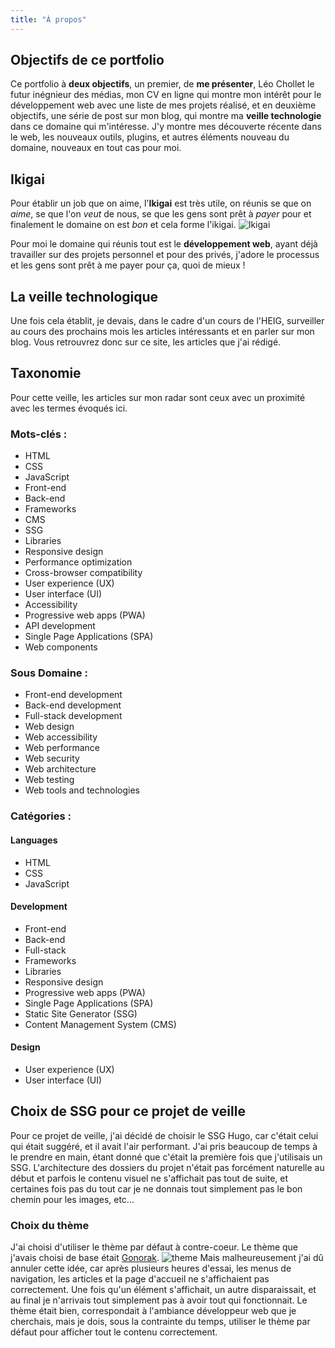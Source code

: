 ```yaml
---
title: "À propos"
---
```


## Objectifs de ce portfolio
Ce portfolio à **deux objectifs**, un premier, de **me présenter**, Léo Chollet le futur inégnieur des médias, mon CV en ligne qui montre mon intérêt pour le développement web avec une liste de mes projets réalisé, et en deuxième objectifs, une série de post sur mon blog, qui montre ma **veille technologie** dans ce domaine qui m'intéresse. J'y montre mes découverte récente dans le web, les nouveaux outils, plugins, et autres éléments nouveau du domaine, nouveaux en tout cas pour moi.

## Ikigai
Pour établir un job que on aime, l'**Ikigai** est très utile, on réunis se que on *aime*, se que l'on *veut* de nous, se que les gens sont prêt à *payer* pour et finalement le domaine on est *bon* et cela forme l'ikigai.
![Ikigai](lchollet/images/Ikigai.png)

Pour moi le domaine qui réunis tout est le **développement web**, ayant déjà travailler sur des projets personnel et pour des privés, j'adore le processus et les gens sont prêt à me payer pour ça, quoi de mieux !

## La veille technologique

Une fois cela établit, je devais, dans le cadre d'un cours de l'HEIG, surveiller au cours des prochains mois les articles intéressants et en parler sur mon blog. Vous retrouvrez donc sur ce site, les articles que j'ai rédigé.

## Taxonomie
Pour cette veille, les articles sur mon radar sont ceux avec un proximité avec les termes évoqués ici.

### Mots-clés :
- HTML
- CSS
- JavaScript
- Front-end
- Back-end
- Frameworks
- CMS
- SSG
- Libraries
- Responsive design
- Performance optimization
- Cross-browser compatibility
- User experience (UX)
- User interface (UI)
- Accessibility
- Progressive web apps (PWA)
- API development
- Single Page Applications (SPA)
- Web components
### Sous Domaine : 
- Front-end development
- Back-end development
- Full-stack development
- Web design
- Web accessibility
- Web performance
- Web security
- Web architecture
- Web testing
- Web tools and technologies

### Catégories :

#### Languages
- HTML
- CSS
- JavaScript

#### Development
- Front-end
- Back-end
- Full-stack
- Frameworks
- Libraries
- Responsive design
- Progressive web apps (PWA)
- Single Page Applications (SPA)
- Static Site Generator (SSG)
- Content Management System (CMS)

#### Design
- User experience (UX)
- User interface (UI)

## Choix de SSG pour ce projet de veille
Pour ce projet de veille, j'ai décidé de choisir le SSG Hugo, car c'était celui qui était suggéré, et il avait l'air performant. J'ai pris beaucoup de temps à le prendre en main, étant donné que c'était la première fois que j'utilisais un SSG. L'architecture des dossiers du projet n'était pas forcément naturelle au début et parfois le contenu visuel ne s'affichait pas tout de suite, et certaines fois pas du tout car je ne donnais tout simplement pas le bon chemin pour les images, etc...

### Choix du thème
J'ai choisi d'utiliser le thème par défaut à contre-coeur. Le thème que j'avais choisi de base était [Gonorak](https://github.com/526avijitgupta/gokarna).
![theme](lchollet/images/theme.png)
Mais malheureusement j'ai dû annuler cette idée, car après plusieurs heures d'essai, les menus de navigation, les articles et la page d'accueil ne s'affichaient pas correctement. Une fois qu'un élément s'affichait, un autre disparaissait, et au final je n'arrivais tout simplement pas à avoir tout qui fonctionnait. Le thème était bien, correspondait à l'ambiance développeur web que je cherchais, mais je dois, sous la contrainte du temps, utiliser le thème par défaut pour afficher tout le contenu correctement.
